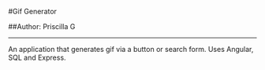 #Gif Generator

##Author: Priscilla G

**************************

An application that generates gif via a button or search form. Uses Angular, SQL and Express. 
